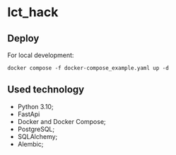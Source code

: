 # lct_hack

## Deploy

For local development:

```
docker compose -f docker-compose_example.yaml up -d
```

## Used technology

* Python 3.10;
* FastApi
* Docker and Docker Compose;
* PostgreSQL;
* SQLAlchemy;
* Alembic;
